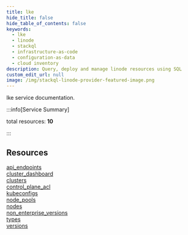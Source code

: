 ```yaml
---
title: lke
hide_title: false
hide_table_of_contents: false
keywords:
  - lke
  - linode
  - stackql
  - infrastructure-as-code
  - configuration-as-data
  - cloud inventory
description: Query, deploy and manage linode resources using SQL
custom_edit_url: null
image: /img/stackql-linode-provider-featured-image.png
---
```


lke service documentation.

:::info[Service Summary]

total resources: __10__  

:::

## Resources
<div class="row">
<div class="providerDocColumn">
<a href="/services/lke/api_endpoints/">api_endpoints</a><br />
<a href="/services/lke/cluster_dashboard/">cluster_dashboard</a><br />
<a href="/services/lke/clusters/">clusters</a><br />
<a href="/services/lke/control_plane_acl/">control_plane_acl</a><br />
<a href="/services/lke/kubeconfigs/">kubeconfigs</a>
</div>
<div class="providerDocColumn">
<a href="/services/lke/node_pools/">node_pools</a><br />
<a href="/services/lke/nodes/">nodes</a><br />
<a href="/services/lke/non_enterprise_versions/">non_enterprise_versions</a><br />
<a href="/services/lke/types/">types</a><br />
<a href="/services/lke/versions/">versions</a>
</div>
</div>